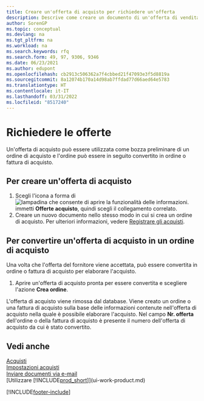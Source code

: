 ```yaml
---
title: Creare un'offerta di acquisto per richiedere un'offerta
description: Descrive come creare un documento di un'offerta di vendita o una richiesta di offerta (RdO) per registrare la propria offerta a un cliente per la vendita di prodotti in base a termini determinati.
author: SorenGP
ms.topic: conceptual
ms.devlang: na
ms.tgt_pltfrm: na
ms.workload: na
ms.search.keywords: rfq
ms.search.form: 49, 97, 9306, 9346
ms.date: 06/23/2021
ms.author: edupont
ms.openlocfilehash: cb2913c506362a7f4cbbed21f47093e3f5d8819a
ms.sourcegitcommit: 8a12074b170a14d98ab7ffdad77d66aed64e5783
ms.translationtype: HT
ms.contentlocale: it-IT
ms.lasthandoff: 03/31/2022
ms.locfileid: "8517240"
---
```

# <a name="request-quotes"></a>Richiedere le offerte

Un'offerta di acquisto può essere utilizzata come bozza preliminare di un ordine di acquisto e l'ordine può essere in seguito convertito in ordine o fattura di acquisto.

## <a name="to-create-a-purchase-quote"></a>Per creare un'offerta di acquisto
1. Scegli l'icona a forma di ![lampadina che consente di aprire la funzionalità delle informazioni.](media/ui-search/search_small.png "Dimmi cosa vuoi fare") immetti **Offerte acquisto**, quindi scegli il collegamento correlato.
2. Creare un nuovo documento nello stesso modo in cui si crea un ordine di acquisto. Per ulteriori informazioni, vedere [Registrare gli acquisti](purchasing-how-record-purchases.md).

## <a name="to-convert-a-purchase-quote-to-a-purchase-order"></a>Per convertire un'offerta di acquisto in un ordine di acquisto
Una volta che l'offerta del fornitore viene accettata, può essere convertita in ordine o fattura di acquisto per elaborare l'acquisto.

1. Aprire un'offerta di acquisto pronta per essere convertita e scegliere l'azione **Crea ordine**.

L'offerta di acquisto viene rimossa dal database. Viene creato un ordine o una fattura di acquisto sulla base delle informazioni contenute nell'offerta di acquisto nella quale è possibile elaborare l'acquisto. Nel campo **Nr. offerta** dell'ordine o della fattura di acquisto è presente il numero dell'offerta di acquisto da cui è stato convertito.

## <a name="see-also"></a>Vedi anche
[Acquisti](purchasing-manage-purchasing.md)  
[Impostazioni acquisti](purchasing-setup-purchasing.md)  
[Inviare documenti via e-mail](ui-how-send-documents-email.md)  
[Utilizzare [!INCLUDE[prod_short](includes/prod_short.md)]](ui-work-product.md)


[!INCLUDE[footer-include](includes/footer-banner.md)]